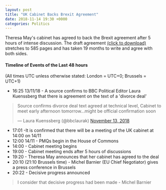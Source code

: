 ```yaml
---
layout: post
title: "UK Cabinet Backs Brexit Agreement"
date: 2018-11-14 19:30 +0000
categories: Politics
---
```


Theresa May's cabinet has agreed to back the Brexit agreement after 5 hours of intense discussion. The draft agreement [(click to download)](https://ec.europa.eu/commission/sites/beta-political/files/draft_withdrawal_agreement_0.pdf) stretches to 585 pages and has taken 19 months to write and agree with both sides.

#### Timeline of Events of the Last 48 hours

(All times UTC unless otherwise stated: London = UTC+0; Brussels = UTC+1)

*   16:25 13/11/18 - A source confirms to BBC Political Editor Laura Kuenssberg that there is agreement on the text of a 'divorce deal'

<blockquote class="twitter-tweet"><p lang="en" dir="ltr">Source confirms divorce deal text agreed at technical level, Cabinet to meet early afternoon tomorrow...might be official confirmation soon</p>&mdash; Laura Kuenssberg (@bbclaurak) <a href="https://twitter.com/bbclaurak/status/1062380859108589573?ref_src=twsrc%5Etfw">November 13, 2018</a></blockquote> <script async src="https://platform.twitter.com/widgets.js" charset="utf-8"></script>

*   17:01 -It is confirmed that there will be a meeting of the UK cabinet at 14:00 on 14/11
*   12:00 14/11 - PMQs begin in the House of Commons
*   14:00 - Cabinet meeting begins
*   19:00 - Cabinet meeting ends after 5 hours of discussions
*   19:20 - Theresa May announces that her cabinet has agreed to the deal
*   20:10 (21:10 Brussels time) - Michel Barnier (EU Chief Negotiator) gives a press conference in Brussels
*   20:22 - Decisive progress announced

> I consider that decisive progress had been made - Michel Barnier
